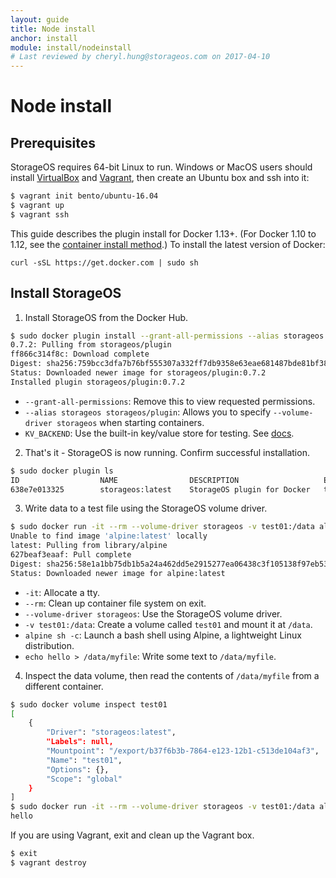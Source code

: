 ```yaml
---
layout: guide
title: Node install
anchor: install
module: install/nodeinstall
# Last reviewed by cheryl.hung@storageos.com on 2017-04-10
---
```


# Node install

## Prerequisites

StorageOS requires 64-bit Linux to run. Windows or MacOS users should install [VirtualBox](https://www.virtualbox.org/wiki/Downloads)
and [Vagrant](http://vagrantup.com/downloads.html), then create an Ubuntu box and
ssh into it:

```bash
$ vagrant init bento/ubuntu-16.04
$ vagrant up
$ vagrant ssh
```

This guide describes the plugin install for Docker 1.13+. (For Docker
1.10 to 1.12, see the [container install method](../install/container.html).) To
install the latest version of Docker:
```
curl -sSL https://get.docker.com | sudo sh
```

## Install StorageOS

1. Install StorageOS from the Docker Hub.
```bash
$ sudo docker plugin install --grant-all-permissions --alias storageos storageos/plugin KV_BACKEND=boltdb
0.7.2: Pulling from storageos/plugin
ff866c314f8c: Download complete
Digest: sha256:759bcc3dfa7b76bf555307a332ff7db9358e63eae681487bde81bf3860af9067
Status: Downloaded newer image for storageos/plugin:0.7.2
Installed plugin storageos/plugin:0.7.2
```
* `--grant-all-permissions`: Remove this to view requested permissions.
* `--alias storageos storageos/plugin`: Allows you to specify `--volume-driver storageos` when starting containers.
* `KV_BACKEND`: Use the built-in key/value store for testing. See [docs](../install/kvstore.html).

2. That's it - StorageOS is now running. Confirm successful installation.
```bash
$ sudo docker plugin ls
ID                  NAME                DESCRIPTION                   ENABLED
638e7e013325        storageos:latest    StorageOS plugin for Docker   true
```

3. Write data to a test file using the StorageOS volume driver.
```bash
$ sudo docker run -it --rm --volume-driver storageos -v test01:/data alpine sh -c "echo hello > /data/myfile"
Unable to find image 'alpine:latest' locally
latest: Pulling from library/alpine
627beaf3eaaf: Pull complete
Digest: sha256:58e1a1bb75db1b5a24a462dd5e2915277ea06438c3f105138f97eb53149673c4
Status: Downloaded newer image for alpine:latest
```
* `-it`: Allocate a tty.
* `--rm`: Clean up container file system on exit.
* `--volume-driver storageos`: Use the StorageOS volume driver.
* `-v test01:/data`: Create a volume called `test01` and mount it at `/data`.
* `alpine sh -c`: Launch a bash shell using Alpine, a lightweight Linux distribution.
* `echo hello > /data/myfile`: Write some text to `/data/myfile`.

4. Inspect the data volume, then read the contents of `/data/myfile` from a different container.
```bash
$ sudo docker volume inspect test01
[
    {
        "Driver": "storageos:latest",
        "Labels": null,
        "Mountpoint": "/export/b37f6b3b-7864-e123-12b1-c513de104af3",
        "Name": "test01",
        "Options": {},
        "Scope": "global"
    }
]
$ sudo docker run -it --rm --volume-driver storageos -v test01:/data alpine sh -c "cat /data/myfile"
hello
```

If you are using Vagrant, exit and clean up the Vagrant box.
```bash
$ exit
$ vagrant destroy
```
